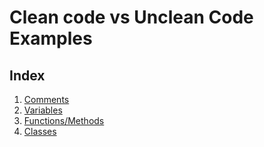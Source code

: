 # Clean code vs Unclean Code Examples

## Index

1. [Comments](/CodeExamples/Comments.md)
2. [Variables](/CodeExamples/Variables.md)
3. [Functions/Methods](/CodeExamples/Functions.md)
4. [Classes](/CodeExamples/Classes.md)
